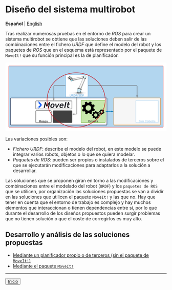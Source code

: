 # Diseño del sistema multirobot

**Español** | [English](https://github.com/Serru/MultiCobot-UR10-Gripper/blob/main/doc/design-eng.md)

Tras realizar numerosas pruebas en el entorno de *ROS* para crear un sistema multirobot se obtiene que las soluciones deben salir de las combinaciones entre el fichero *URDF* que define el modelo del robot y los paquetes de *ROS* que en el esquema está representado por el paquete de `MoveIt!` que su función principal es la de planificador.

![image](/doc/imgs_md/Diseno-General-focus.png  "Herramientas y Drivers de ROS en el diseño")

Las variaciones posibles son:

- *Fichero URDF*: describe el modelo del robot, en este modelo se puede integrar varios robots, objetos o lo que se quiera modelar.
- *Paquetes de ROS*: pueden ser propios o instalados de terceros sobre el que se ejecutarán modificaciones para adaptarlos a la solución a desarrollar.

Las soluciones que se proponen giran en torno a las modificaciones y combinaciones entre el modelado del robot (`URDF`) y los `paquetes de ROS` que se utilicen, por organización las soluciones propuestas se van a dividir en las soluciones que utilicen el paquete `MoveIt!` y las que no. Hay que tener en cuenta que el entorno de trabajo es complejo y hay muchos elementos que interaccionan o tienen dependencias entre sí, por lo que durante el desarrollo de los diseños propuestos pueden surgir problemas que no tienen solución o que el coste de corregirlos es muy alto.

## Desarrollo y análisis de las soluciones propuestas
- [Mediante un planificador propio o de terceros (sin el paquete de `MoveIt!`)](https://github.com/Serru/MultiCobot-UR10-Gripper/blob/main/doc/no-moveit-intro.md)
- [Mediante el paquete `MoveIt!`](https://github.com/Serru/MultiCobot-UR10-Gripper/blob/main/doc/moveit-intro.md)

---

<div>
<p align="left">
<button name="button">
            	<a rel="license" href="https://github.com/Serru/MultiCobot-UR10-Gripper/blob/main/README_ESP.md">Inicio</a>
</button>
</p>
</div>

